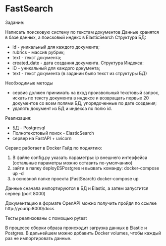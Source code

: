 # FastSearch
Задание:

Написать поисковую систему по текстам документов
Данные хранятся в базе данных, а поисковый индекс в ElasticSearch
Структура БД:
* id - уникальный для каждого документа;
* rubrics - массив рубрик;
* text - текст документа;
* created_date - дата создания документа.
Структура Индекса:
* iD - уникальный для каждого документа;
* text - текст документа (в задании было текст из структуры БД)

Необходимые методы
* сервис должен принимать на вход произвольный текстовый запрос, искать по тексту документа в индексе и возвращать первые 20 документов со всем полями БД, упорядоченные по дате создания;
* удалять документ из БД и индекса по полю  id.

Реализация:
* БД - Postgresql
* Полнотекстовый поиск - ElasticSearch
* сервер на FastAPI + uvicorn

Сервис работает в Docker
Гайд по поднятию:
1. В файле config.py указать параметры: ip внешнего интерфейса (остальные параметры можно оставить по-умолчанию)
2. зайти в папку deployESPostgres и вызвать команду: docker-compose up -d
3. в основной папке проекта (FastSearch) docker-compose up

Данные сначала импортируются в БД и Elastic, а затем запустится сервер (port 8000)

Документацию в формате OpenAPI можно получить пройдя по ссылке http://yourip:8000/docs

Тесты реализованы с помощью pytest

В процессе сборки образа происходит загрузка данных в Elastic и Postgres.
В дальнейшем можно добавить Docker volumes, чтобы каждый раз не импортировать данные.



